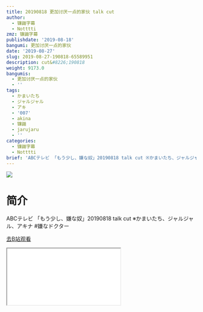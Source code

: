 ```yaml
---
title: 20190818 更加讨厌一点的家伙 talk cut
author:
  - 镰鼬字幕
  - Notttti
zmz: 镰鼬字幕
publishdate: '2019-08-18'
bangumi: 更加讨厌一点的家伙
date: '2019-08-27'
slug: 2019-08-27-190818-65589951
description: cut&#8226;190818
weight: 9173.0
bangumis:
  - 更加讨厌一点的家伙
  - ''
tags:
  - かまいたち
  - ジャルジャル
  - アキ
  - '007'
  - akina
  - 镰鼬
  - jarujaru
  - ''
categories:
  - 镰鼬字幕
  - Notttti
brief: 'ABCテレビ 「もう少し、嫌な奴」20190818 talk cut ※かまいたち、ジャルジャル、アキナ #嫌なドクター'
---
```

![](https://raw.githubusercontent.com/tcgriffith/owaraisite/master/static/tmpimg/b1ded224f2e6c6ea36b9588357a59444007a9c03.jpg.480.jpg)
# 简介  
ABCテレビ
「もう少し、嫌な奴」20190818 talk cut
※かまいたち、ジャルジャル、アキナ
#嫌なドクター  

[去B站观看](https://www.bilibili.com/video/av65589951/)
<div class ="resp-container"><iframe class="testiframe" src="//player.bilibili.com/player.html?aid=65589951"", scrolling="no", allowfullscreen="true" > </iframe></div> 
